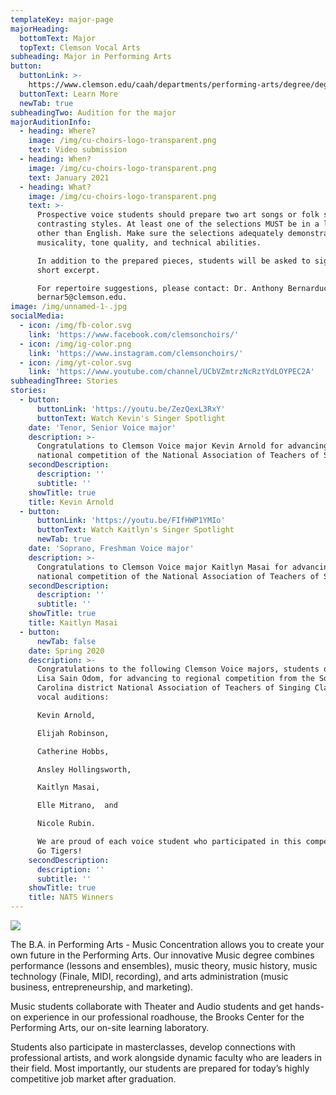 ```yaml
---
templateKey: major-page
majorHeading:
  bottomText: Major
  topText: Clemson Vocal Arts
subheading: Major in Performing Arts
button:
  buttonLink: >-
    https://www.clemson.edu/caah/departments/performing-arts/degree/degree/Music/index.html
  buttonText: Learn More
  newTab: true
subheadingTwo: Audition for the major
majorAuditionInfo:
  - heading: Where?
    image: /img/cu-choirs-logo-transparent.png
    text: Video submission
  - heading: When?
    image: /img/cu-choirs-logo-transparent.png
    text: January 2021
  - heading: What?
    image: /img/cu-choirs-logo-transparent.png
    text: >-
      Prospective voice students should prepare two art songs or folk songs of
      contrasting styles. At least one of the selections MUST be in a language
      other than English. Make sure the selections adequately demonstrate
      musicality, tone quality, and technical abilities.

      In addition to the prepared pieces, students will be asked to sight read a
      short excerpt.

      For repertoire suggestions, please contact: Dr. Anthony Bernarducci at
      bernar5@clemson.edu.
image: /img/unnamed-1-.jpg
socialMedia:
  - icon: /img/fb-color.svg
    link: 'https://www.facebook.com/clemsonchoirs/'
  - icon: /img/ig-color.png
    link: 'https://www.instagram.com/clemsonchoirs/'
  - icon: /img/yt-color.svg
    link: 'https://www.youtube.com/channel/UCbVZmtrzNcRztYdLOYPEC2A'
subheadingThree: Stories
stories:
  - button:
      buttonLink: 'https://youtu.be/ZezQexL3RxY'
      buttonText: Watch Kevin's Singer Spotlight
    date: 'Tenor, Senior Voice major'
    description: >-
      Congratulations to Clemson Voice major Kevin Arnold for advancing to the
      national competition of the National Association of Teachers of Singing. 
    secondDescription:
      description: ''
      subtitle: ''
    showTitle: true
    title: Kevin Arnold
  - button:
      buttonLink: 'https://youtu.be/FIfHWP1YMIo'
      buttonText: Watch Kaitlyn's Singer Spotlight
      newTab: true
    date: 'Soprano, Freshman Voice major'
    description: >-
      Congratulations to Clemson Voice major Kaitlyn Masai for advancing to the
      national competition of the National Association of Teachers of Singing.
    secondDescription:
      description: ''
      subtitle: ''
    showTitle: true
    title: Kaitlyn Masai
  - button:
      newTab: false
    date: Spring 2020
    description: >-
      Congratulations to the following Clemson Voice majors, students of Dr.
      Lisa Sain Odom, for advancing to regional competition from the South
      Carolina district National Association of Teachers of Singing Classical
      vocal auditions:

      Kevin Arnold, 

      Elijah Robinson, 

      Catherine Hobbs, 

      Ansley Hollingsworth, 

      Kaitlyn Masai, 

      Elle Mitrano,  and 

      Nicole Rubin. 

      We are proud of each voice student who participated in this competition!
      Go Tigers!
    secondDescription:
      description: ''
      subtitle: ''
    showTitle: true
    title: NATS Winners
---
```

![](/img/lisa-odom_050crop.jpg)

The B.A. in Performing Arts - Music Concentration allows you to create your own future in the Performing Arts. Our innovative Music degree combines performance (lessons and ensembles), music theory, music history, music technology (Finale, MIDI, recording), and arts administration (music business, entrepreneurship, and marketing).

Music students collaborate with Theater and Audio students and get hands-on experience in our professional roadhouse, the Brooks Center for the Performing Arts, our on-site learning laboratory.

Students also participate in masterclasses, develop connections with professional artists, and work alongside dynamic faculty who are leaders in their field. Most importantly, our students are prepared for today’s highly competitive job market after graduation.

